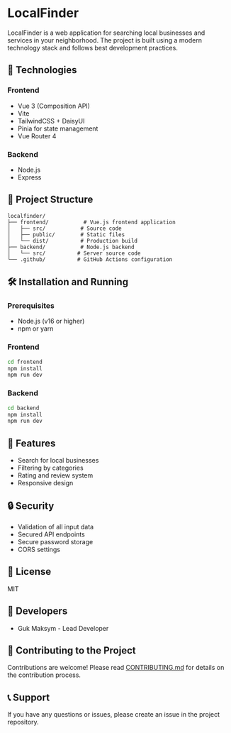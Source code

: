 # LocalFinder

LocalFinder is a web application for searching local businesses and services in your neighborhood. The project is built using a modern technology stack and follows best development practices.

## 🚀 Technologies

### Frontend
- Vue 3 (Composition API)
- Vite
- TailwindCSS + DaisyUI
- Pinia for state management
- Vue Router 4

### Backend
- Node.js
- Express

## 📁 Project Structure

```
localfinder/
├── frontend/           # Vue.js frontend application
│   ├── src/           # Source code
│   ├── public/        # Static files
│   └── dist/          # Production build
├── backend/           # Node.js backend
│   └── src/          # Server source code
└── .github/          # GitHub Actions configuration
```

## 🛠️ Installation and Running

### Prerequisites
- Node.js (v16 or higher)
- npm or yarn

### Frontend
```bash
cd frontend
npm install
npm run dev
```

### Backend
```bash
cd backend
npm install
npm run dev
```

## 🌟 Features
- Search for local businesses
- Filtering by categories
- Rating and review system
- Responsive design

## 🔒 Security
- Validation of all input data
- Secured API endpoints
- Secure password storage
- CORS settings

## 📝 License
MIT

## 👥 Developers
- Guk Maksym  - Lead Developer

## 🤝 Contributing to the Project
Contributions are welcome! Please read [CONTRIBUTING.md](CONTRIBUTING.md) for details on the contribution process.

## 📞 Support
If you have any questions or issues, please create an issue in the project repository.